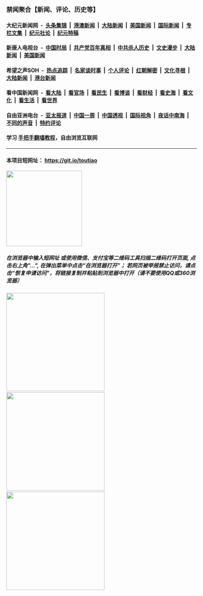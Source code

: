 ### 禁闻聚合【新闻、评论、历史等】

#### 大纪元新闻网 &nbsp;-&nbsp; [头条集锦](indexes/E头条集锦.md?t=02030755) &nbsp;|&nbsp; [港澳新闻](indexes/E港澳新闻.md?t=02030755)  &nbsp;|&nbsp; [大陆新闻](indexes/E大陆新闻.md?t=02030755) &nbsp;|&nbsp; [美国新闻](indexes/E美国新闻.md?t=02030755) &nbsp;|&nbsp; [国际新闻](indexes/E国际新闻.md?t=02030755) &nbsp;|&nbsp; [专栏文集](indexes/E专栏文集.md?t=02030755) &nbsp;|&nbsp; [纪元社论](indexes/E纪元社论.md?t=02030755) &nbsp;|&nbsp; [纪元特稿](indexes/E纪元特稿.md?t=02030755) 

#### 新唐人电视台 &nbsp;-&nbsp; [中国时局](indexes/N中国时局.md?t=02030755) &nbsp;|&nbsp; [共产党百年真相](indexes/N共产党百年真相.md?t=02030755) &nbsp;|&nbsp; [中共杀人历史](indexes/N中共杀人历史.md?t=02030755) &nbsp;|&nbsp; [文史漫步](indexes/N文史漫步.md?t=02030755) &nbsp;|&nbsp; [大陆新闻](indexes/N大陆新闻.md?t=02030755) &nbsp;|&nbsp; [美国新闻](indexes/N美国新闻.md?t=02030755)

#### 希望之声SOH &nbsp;-&nbsp; [热点追踪](indexes/H热点追踪.md?t=02030755) &nbsp;|&nbsp; [名家谈时事](indexes/H名家谈时事.md?t=02030755) &nbsp;|&nbsp; [个人评论](indexes/H个人评论.md?t=02030755)  &nbsp;|&nbsp; [红朝解密](indexes/H红朝解密.md?t=02030755) &nbsp;|&nbsp; [文化寻根](indexes/H文化寻根.md?t=02030755) &nbsp;|&nbsp; [大陆新闻](indexes/H大陆新闻.md?t=02030755) &nbsp;|&nbsp; [港台新闻](indexes/H港台新闻.md?t=02030755)

#### 看中国新闻网 &nbsp;-&nbsp; [看大陆](indexes/S看大陆.md?t=02030755) &nbsp;|&nbsp; [看官场](indexes/S看官场.md?t=02030755) &nbsp;|&nbsp; [看民生](indexes/S看民生.md?t=02030755)  &nbsp;|&nbsp; [看博谈](indexes/S看博谈.md?t=02030755) &nbsp;|&nbsp; [看财经](indexes/S看财经.md?t=02030755) &nbsp;|&nbsp; [看史海](indexes/S看史海.md?t=02030755) &nbsp;|&nbsp; [看文化](indexes/S看文化.md?t=02030755) &nbsp;|&nbsp; [看生活](indexes/S看生活.md?t=02030755) &nbsp;|&nbsp; [看世界](indexes/S看世界.md?t=02030755)

#### 自由亚洲电台 &nbsp;-&nbsp; [亚太报道](indexes/R亚太报道.md?t=02030755) &nbsp;|&nbsp; [中国一周](indexes/R中国一周.md?t=02030755) &nbsp;|&nbsp; [中国透视](indexes/R中国透视.md?t=02030755)  &nbsp;|&nbsp; [国际视角](indexes/R国际视角.md?t=02030755) &nbsp;|&nbsp; [夜话中南海](indexes/R夜话中南海.md?t=02030755) &nbsp;|&nbsp; [不同的声音](indexes/R不同的声音.md?t=02030755) &nbsp;|&nbsp; [特约评论](indexes/R特约评论.md?t=02030755)

#### 学习 [手把手翻墙教程](https://github.com/gfw-breaker/guides/wiki)，自由浏览互联网

----

#### 本项目短网址： https://git.io/toutiao
<img src="https://raw.githubusercontent.com/gfw-breaker/banned-news/master/scripts/img/qr.png" width="200px"/>  

##### 在浏览器中输入短网址 或使用微信、支付宝等二维码工具扫描二维码打开页面, 点击右上角"...", 在弹出菜单中点击“在浏览器打开”； 若网页被举报禁止访问，请点击“恢复申请访问”，将链接复制并粘贴到浏览器中打开（请不要使用QQ或360浏览器）

<img src="https://raw.githubusercontent.com/gfw-breaker/banned-news/master/scripts/img/1.png" width="260px"/> &nbsp; <img src="https://raw.githubusercontent.com/gfw-breaker/banned-news/master/scripts/img/2.png" width="260px"/> &nbsp; <img src="https://raw.githubusercontent.com/gfw-breaker/banned-news/master/scripts/img/3.png" width="260px"/>
